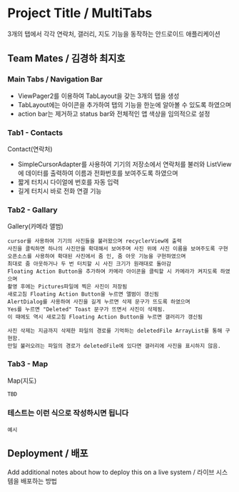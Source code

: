 # Project Title / MultiTabs

3개의 탭에서 각각 연락처, 갤러리, 지도 기능을 동작하는 안드로이드 애플리케이션

## Team Mates / 김경하 최지호

### Main Tabs / Navigation Bar

* ViewPager2를 이용하여 TabLayout을 갖는 3개의 탭을 생성
* TabLayout에는 아이콘을 추가하여 탭의 기능을 한눈에 알아볼 수 있도록 하였으며
* action bar는 제거하고 status bar와 전체적인 앱 색상을 임의적으로 설정

### Tab1 - Contacts

Contact(연락처)

* SimpleCursorAdapter를 사용하여 기기의 저장소에서 연락처를 불러와 ListView에 데이터를 출력하여 이름과 전화번호를 보여주도록 하였으며
* 짧게 터치시 다이얼에 번호를 자동 입력
* 길게 터치시 바로 전화 연결 기능

### Tab2 - Gallary

Gallery(카메라 앨범)
```
cursor를 사용하여 기기의 사진들을 불러왔으며 recyclerView에 출력
사진을 클릭하면 하나의 사진만을 확대해서 보여주며 사진 위에 사진 이름을 보여주도록 구현
오픈소스를 사용하여 확대된 사진에서 줌 인, 줌 아웃 기능을 구현하였으며 
최대로 줌 아웃하거나 두 번 터치할 시 사진 크기가 원래대로 돌아감
Floating Action Button을 추가하여 카메라 아이콘을 클릭할 시 카메라가 켜지도록 하였으며
촬영 후에는 Pictures파일에 찍은 사진이 저장됨
새로고침 Floating Action Button을 누르면 앨범이 갱신됨
AlertDialog를 사용하여 사진을 길게 누르면 삭제 문구가 뜨도록 하였으며
Yes를 누르면 "Deleted" Toast 문구가 뜨면서 사진이 삭제됨.
이 때에도 역시 새로고침 Floating Action Button을 누르면 갤러리가 갱신됨

사진 삭제는 지금까지 삭제한 파일의 경로를 기억하는 deletedFile ArrayList를 통해 구현함.
만일 불러오려는 파일의 경로가 deletedFile에 있다면 갤러리에 사진을 표시하지 않음.
```

### Tab3 - Map

Map(지도)
```
TBD
```

### 테스트는 이런 식으로 작성하시면 됩니다

```
예시
```

## Deployment / 배포

Add additional notes about how to deploy this on a live system / 라이브 시스템을 배포하는 방법
